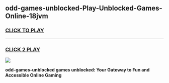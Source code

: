 
## odd-games-unblocked-Play-Unblocked-Games-Online-18jvm
<h3>
<a href="https://premium76.site?title=odd-games-unblocked&ref=25A">CLICK TO PLAY</a></h3>
<hr>

<h3>
<a href="https://premium76.site?title=odd-games-unblocked&ref=25A">CLICK 2 PLAY</a>
  
</h3>

<a href="https://premium76.site?title=odd-games-unblocked&ref=25A"><img src="https://clearcache.store/games.png"></a>


**odd-games-unblocked games unblocked: Your Gateway to Fun and Accessible Online Gaming**
